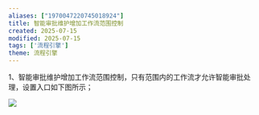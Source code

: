 ```yaml
---
aliases: ["1970047220745018924"]
title: 智能审批维护增加工作流范围控制
created: 2025-07-15
modified: 2025-07-15
tags: ['流程引擎']
theme: 流程引擎
---
```


1、智能审批维护增加工作流范围控制，只有范围内的工作流才允许智能审批处理，设置入口如下图所示；

![](https://myhelpdoc.oss-cn-heyuan.aliyuncs.com/mdimages/7b0ca5eb9fcc69f08c60824f2a38924d.jpg)

